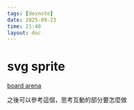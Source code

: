 ```yaml
---
tags: [devnote]
date: 2025-09-23
time: 21:40
layout: doc
---
```


# svg sprite

<DocDate :date="$frontmatter.date" />






[board arena](https://zh.boardgamearena.com/gamepanel?section=rankings&game=koikoi)

之後可以參考這個，思考互動的部分要怎麼做